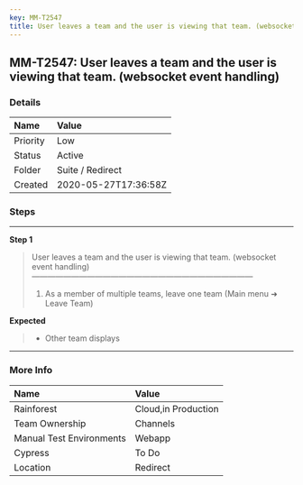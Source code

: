 ```yaml
---
key: MM-T2547
title: User leaves a team and the user is viewing that team. (websocket event handling)
---
```


## MM-T2547: User leaves a team and the user is viewing that team. (websocket event handling)

### Details

| Name     | Value                |
| :------- | :------------------- |
| Priority | Low                  |
| Status   | Active               |
| Folder   | Suite / Redirect     |
| Created  | 2020-05-27T17:36:58Z |

### Steps

<hr/>

**Step 1**

> <article>User leaves a team and the user is viewing that team. (websocket event handling)<br>————————————————————————————<ol><li>As a member of multiple teams, leave one team (Main menu ➜ Leave Team)</li></ol></article>

**Expected**

> <article><ul><li>Other team displays</li></ul></article>

<hr/>

### More Info

| Name                     | Value               |
| :----------------------- | :------------------ |
| Rainforest               | Cloud,in Production |
| Team Ownership           | Channels            |
| Manual Test Environments | Webapp              |
| Cypress                  | To Do               |
| Location                 | Redirect            |
